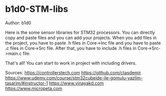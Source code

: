 # b1d0-STM-libs

Author: b1d0

Here is the some sensor libraries for STM32 processors.
You can directly copy and paste files and you can add your projects.
When you add files in the project, you have to paste .h files in Core->Inc file and you have to paste .c files in Core->Src file.
After that, you have to include .h files in Core->Src->main.c file.

That's all! You can start to work in project with including drivers.

Sources: 
https://controllerstech.com
https://github.com/ctasdemir
https://www.udemy.com/course/stm32cubeide-ile-gomulu-yazlim-tasarim/#instructor-1
https://www.vinayakd.com
https://www.micropeta.com
